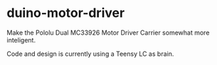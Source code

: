 # duino-motor-driver
Make the Pololu Dual MC33926 Motor Driver Carrier
somewhat more inteligent.

Code and design is currently using a Teensy LC as brain.
